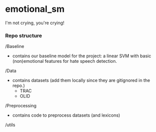# emotional_sm
I'm not crying, you're crying!



### Repo structure


/Baseline
- contains our baseline model for the project: a linear SVM with basic (non)emotional features for hate speech detection.


/Data
- contains datasets (add them locally since they are gitignored in the repo.)
  - TRAC
  - OLID

/Preprocessing
- contains code to preprocess datasets (and lexicons)

/utils

